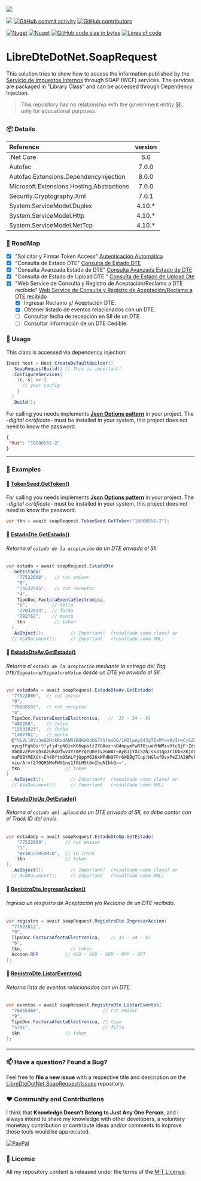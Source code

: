 ﻿![](https://user-images.githubusercontent.com/6364350/227820028-916b3bf1-29b1-406d-8b80-99d27df2b262.png)

[![](https://img.shields.io/badge/License-MIT-yellow.svg?style=for-the-badge)](LICENSE.txt)
[![GitHub commit activity](https://img.shields.io/github/commit-activity/m/sergiokml/LibreDteDotNet.SoapRequest?style=for-the-badge)](https://github.com/sergiokml/)
[![GitHub contributors](https://img.shields.io/github/contributors/sergiokml/LibreDteDotNet.SoapRequest?style=for-the-badge)](https://github.com/sergiokml/LibreDteDotNet.SoapRequest/graphs/contributors/)

[![Nuget](https://img.shields.io/nuget/v/LibreDteDotNet.SoapRequest?style=for-the-badge)](https://www.nuget.org/packages/LibreDteDotNet.SoapRequest/)
[![Nuget](https://img.shields.io/nuget/dt/LibreDteDotNet.SoapRequest?style=for-the-badge)](https://www.nuget.org/stats/packages/LibreDteDotNet.SoapRequest?groupby=Version)
[![GitHub code size in bytes](https://img.shields.io/github/languages/code-size/sergiokml/LibreDteDotNet.SoapRequest?style=for-the-badge)](https://github.com/sergiokml/LibreDteDotNet.SoapRequest)
[![Lines of code](https://img.shields.io/tokei/lines/github/sergiokml/LibreDteDotNet.SoapRequest?style=for-the-badge)](https://github.com/sergiokml/LibreDteDotNet.SoapRequest)

# LibreDteDotNet.SoapRequest
This solution tries to show how to access the information published by the [Servicio de Impuestos Internos](https://www.sii.cl/) through SOAP (WCF) services. The services are packaged in "Library Class" and can be accessed through Dependency Injection.

>This repository has no relationship with the government entity [SII](https://www.sii.cl/), only for educational purposes.

##
### 📦 Details
| Reference | version |
|:--| :--:
| .Net Core | 6.0 |
| Autofac | 7.0.0 |
| Autofac.Extensions.DependencyInjection | 8.0.0 |
| Microsoft.Extensions.Hosting.Abstractions | 7.0.0 |
| Security.Cryptography.Xml | 7.0.1 |
| System.ServiceModel.Duplex | 4.10.* |
| System.ServiceModel.Http | 4.10.* |
| System.ServiceModel.NetTcp | 4.10.* |

### 🚩 RoadMap
- [x] "Solicitar y Firmar Token Access" [Autenticación Automática](https://www.sii.cl/factura_electronica/factura_mercado/autenticacion.pdf)
- [x] "Consulta de Estado DTE" [Consulta de Estado DTE](https://www.sii.cl/factura_electronica/factura_mercado/estado_dte.pdf)
- [x] "Consulta Avanzada Estado de DTE" [Consulta Avanzada Estado de DTE](https://www.sii.cl/factura_electronica/factura_mercado/OIFE2006_QueryEstDteAv_MDE.pdf)
- [x] "Consulta de Estado de Upload DTE
" [Consulta de Estado de Upload Dte
](https://www.sii.cl/factura_electronica/factura_mercado/estado_envio.pdf)
- [x] "Web Service de Consulta y Registro de
Aceptación/Reclamo a DTE recibido" [Web Service de Consulta y Registro de
Aceptación/Reclamo a DTE recibido](https://www.sii.cl/factura_electronica/Webservice_Registro_Reclamo_DTE_V1.1.pdf)
  - [x] Ingresar Reclamo y/ Aceptación DTE.
  - [x] Obtener listado de eventos relacionados con un DTE.
  - [ ] Consultar fecha de recepción en SII de un DTE.
  - [ ] Consultar información de un DTE Cedible.

### 🚀 Usage
This class is accessed via dependency injection:
```C#
IHost host = Host.CreateDefaultBuilder()
  .SoapRequestBuild() // This is important!
  .ConfigureServices(
    (c, s) => {
      // your config
    }
  )
  .Build();
```
For calling you needs implements  [**Json Options pattern**](https://learn.microsoft.com/en-us/aspnet/core/fundamentals/configuration/options?view=aspnetcore-6.0) in your project. The -*digital certificate*- must be installed in your system, this project does not need to know the password.
```json
{
 "Rut": "16000555-2"  
}

```
---
###  🐾 Examples
#### 📖 [**TokenSeed.GetToken()**](#-roadmap)
For calling you needs implements  [**Json Options pattern**](https://learn.microsoft.com/en-us/aspnet/core/fundamentals/configuration/options?view=aspnetcore-6.0) in your project. The -*digital certificate*- must be installed in your system, this project does not need to know the password.
```C#
var tkn = await soapRequest.TokenSeed.GetToken("16000555-2");
```
#### 📖 [**EstadoDte.GetEstado()**](#-roadmap)
###### Retorna el ```estado de la aceptación``` de un DTE enviado al SII.
```C#
var estado = await soapRequest.EstadoDte
  .GetEstado(
    "77522000",   // rut emisor
    "0",
    "76532555",   // rut receptor
    "4",
    TipoDoc.FacturaExentaElectronica,
    "6",         // folio
    "27032023",  // fecha
    "782762",    // monto
    tkn           // token
  )
  .AsObject();          // Important!  (resultado como clase) or
  // AsXDocument();     // Important   (resultado como XML)
```
#### 📖 [**EstadoDteAv.GetEstado()**](#-roadmap)
###### Retorna el ```estado de la aceptación``` mediante la entrega del Tag ```DTE/Signature/SignatureValue``` desde un DTE ya enviado al SII. 
```C#
var estadoAv = await soapRequest.EstadoDteAv.GetEstado(
  "77522000",  // rut emisor
  "0",
  "76888555",  // rut receptor
  "4",
  TipoDoc.FacturaExentaElectronica,   //  33 - 34 - 61
  "402268",    // folio
  "15032023",  // fecha
  "1407781",   // monto
  @"VLVLlBYc3eQ2NtkRxdANRYBQKW9pbG7Y1feuDG/1WZlpAyB43gTIxMYvs9yIrwCy5Z5piK51IF6u
  nyugfFghOs+97yfjd+pNGzxKG6wpstz2YGAoz+nO4npymFwRT0jueYHWMivHtcQjF+ZddWsGNU6v8
  nb0AvZPvFqhsAzGRxOfwV3YrmPrqYOBvTvzGWAr+AyB1jYXcSzN/sx31qp3riUbx2KjdE8UeZ2r5Z
  nuP0BYMEXUt+Eh40ftm95nLPjQppM626xWPdH9FPr6WBBgTCup/HGlefDsxPeZJA2HPeRwuKn78WH
  niu/Arvf27OQH5MuFWX1ns1fOLHSt6nIhoNIbhQ==",
  tkn                 // token
)
  .AsObject();          // Important!  (resultado como clase) or
  // AsXDocument();     // Important   (resultado como XML)
```
#### 📖 [**EstadoDteUp.GetEstado()**](#-roadmap)
###### Retorna el ```estado del upload``` de un DTE enviado al SII, se debe contar con el Track ID del envío.
```C#
var estadoUp = await soapRequest.EstadoDteUp.GetEstado(
    "77522000",       // rut emisor
    "1",
    "WY3HJ2ZRSOMJO",  // ID Track
    tkn               // token
);
  .AsObject();          // Important!  (resultado como clase) or
  // AsXDocument();     // Important   (resultado como XML)
```
#### 📖 [**RegistroDte.IngresarAccion()**](#-roadmap)
###### Ingresa un resgistro de Aceptación y/o Reclamo de un DTE recibido.
```C#
var registro = await soapRequest.RegistroDte.IngresarAccion(
  "77522012",
  "0",
  TipoDoc.FacturaAfectaElectronica,    // 33 - 34 - 61
  "6",
  tkn,                  // token
  Accion.RFP          // ACD - RCD - ERM - RFP - RFT
);
```
#### 📖 [**RegistroDte.ListarEventos()**](#-roadmap)
###### Retorna lista de eventos relacionados con un DTE.
```C#
var eventos = await soapRequest.RegistroDte.ListarEventos(
  "76055368",                       // rut emisor
  "9",
  TipoDoc.FacturaAfectaElectronica, // tipo
  "5791",                           // folio
  tkn                 // token
);
```
####
---
### 📫 Have a question? Found a Bug? 
Feel free to **file a new issue** with a respective title and description on the [LibreDteDotNet.SoapRequest/issues](https://github.com/sergiokml/LibreDteDotNet.SoapRequest/issues) repository.
### ❤️ Community and Contributions
I think that **Knowledge Doesn’t Belong to Just Any One Person**, and I always intend to share my knowledge with other developers, a voluntary monetary contribution or contribute ideas and/or comments to improve these tools would be appreciated.

 [![PayPal](https://img.shields.io/badge/PayPal-00457C?style=for-the-badge&logo=paypal&logoColor=white)](https://www.paypal.com/donate/?hosted_button_id=PTKX9BNY96SNJ)
### 📘 License
All my repository content is released under the terms of the [MIT License](LICENSE.txt).
